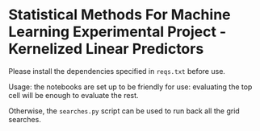 # Statistical Methods For Machine Learning Experimental Project - Kernelized Linear Predictors
Please install the dependencies specified in `reqs.txt` before use.

Usage: the notebooks are set up to be friendly for use: evaluating the top cell will be enough to evaluate the rest.

Otherwise, the `searches.py` script can be used to run back all the grid searches.
